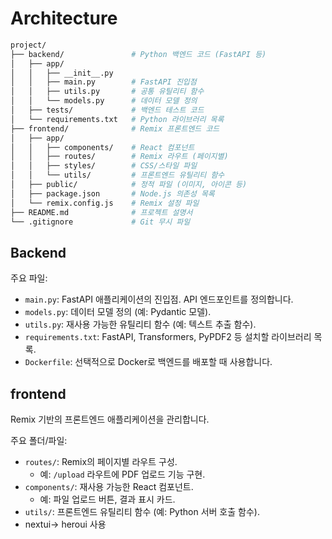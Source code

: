 # Architecture

```bash
project/
├── backend/               # Python 백엔드 코드 (FastAPI 등)
│   ├── app/
│   │   ├── __init__.py
│   │   ├── main.py        # FastAPI 진입점
│   │   ├── utils.py       # 공통 유틸리티 함수
│   │   └── models.py      # 데이터 모델 정의
│   ├── tests/             # 백엔드 테스트 코드
│   └── requirements.txt   # Python 라이브러리 목록
├── frontend/              # Remix 프론트엔드 코드
│   ├── app/
│   │   ├── components/    # React 컴포넌트
│   │   ├── routes/        # Remix 라우트 (페이지별)
│   │   ├── styles/        # CSS/스타일 파일
│   │   └── utils/         # 프론트엔드 유틸리티 함수
│   ├── public/            # 정적 파일 (이미지, 아이콘 등)
│   ├── package.json       # Node.js 의존성 목록
│   └── remix.config.js    # Remix 설정 파일
├── README.md              # 프로젝트 설명서
└── .gitignore             # Git 무시 파일
```

## Backend

주요 파일:

- `main.py`: FastAPI 애플리케이션의 진입점. API 엔드포인트를 정의합니다.
- `models.py`: 데이터 모델 정의 (예: Pydantic 모델).
- `utils.py`: 재사용 가능한 유틸리티 함수 (예: 텍스트 추출 함수).
- `requirements.txt`: FastAPI, Transformers, PyPDF2 등 설치할 라이브러리 목록.
- `Dockerfile`: 선택적으로 Docker로 백엔드를 배포할 때 사용합니다.

## frontend

Remix 기반의 프론트엔드 애플리케이션을 관리합니다.

주요 폴더/파일:

- `routes/`: Remix의 페이지별 라우트 구성.
  - 예: `/upload` 라우트에 PDF 업로드 기능 구현.
- `components/`: 재사용 가능한 React 컴포넌트.
  - 예: 파일 업로드 버튼, 결과 표시 카드.
- `utils/`: 프론트엔드 유틸리티 함수 (예: Python 서버 호출 함수).
- nextui-> heroui 사용
